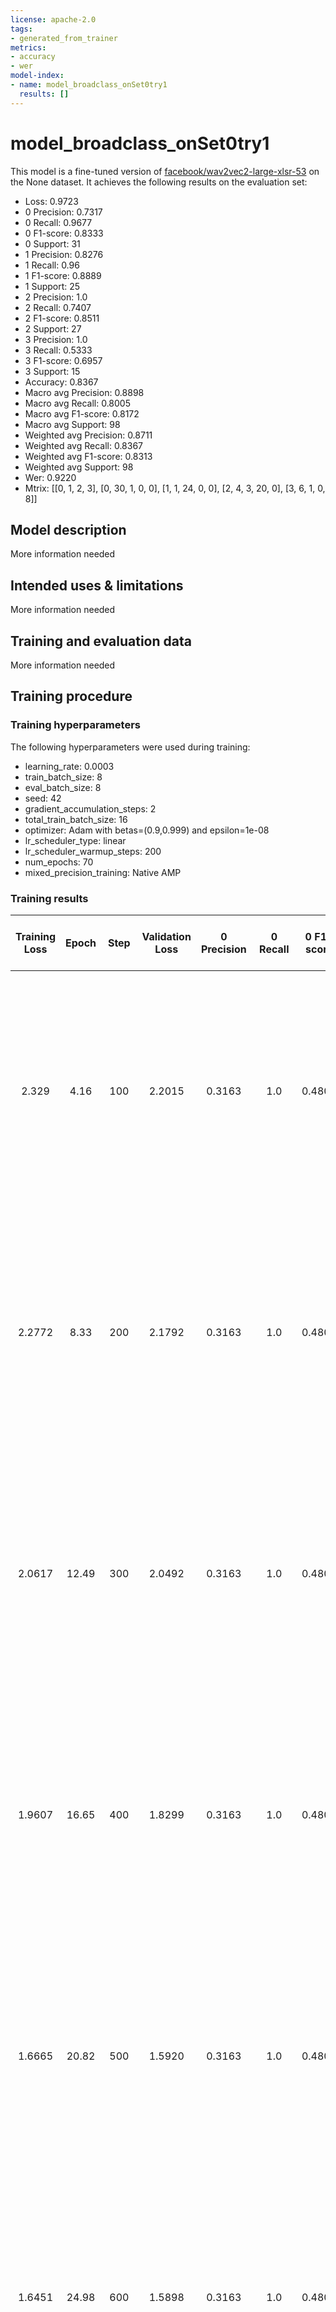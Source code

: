```yaml
---
license: apache-2.0
tags:
- generated_from_trainer
metrics:
- accuracy
- wer
model-index:
- name: model_broadclass_onSet0try1
  results: []
---
```


<!-- This model card has been generated automatically according to the information the Trainer had access to. You
should probably proofread and complete it, then remove this comment. -->

# model_broadclass_onSet0try1

This model is a fine-tuned version of [facebook/wav2vec2-large-xlsr-53](https://huggingface.co/facebook/wav2vec2-large-xlsr-53) on the None dataset.
It achieves the following results on the evaluation set:
- Loss: 0.9723
- 0 Precision: 0.7317
- 0 Recall: 0.9677
- 0 F1-score: 0.8333
- 0 Support: 31
- 1 Precision: 0.8276
- 1 Recall: 0.96
- 1 F1-score: 0.8889
- 1 Support: 25
- 2 Precision: 1.0
- 2 Recall: 0.7407
- 2 F1-score: 0.8511
- 2 Support: 27
- 3 Precision: 1.0
- 3 Recall: 0.5333
- 3 F1-score: 0.6957
- 3 Support: 15
- Accuracy: 0.8367
- Macro avg Precision: 0.8898
- Macro avg Recall: 0.8005
- Macro avg F1-score: 0.8172
- Macro avg Support: 98
- Weighted avg Precision: 0.8711
- Weighted avg Recall: 0.8367
- Weighted avg F1-score: 0.8313
- Weighted avg Support: 98
- Wer: 0.9220
- Mtrix: [[0, 1, 2, 3], [0, 30, 1, 0, 0], [1, 1, 24, 0, 0], [2, 4, 3, 20, 0], [3, 6, 1, 0, 8]]

## Model description

More information needed

## Intended uses & limitations

More information needed

## Training and evaluation data

More information needed

## Training procedure

### Training hyperparameters

The following hyperparameters were used during training:
- learning_rate: 0.0003
- train_batch_size: 8
- eval_batch_size: 8
- seed: 42
- gradient_accumulation_steps: 2
- total_train_batch_size: 16
- optimizer: Adam with betas=(0.9,0.999) and epsilon=1e-08
- lr_scheduler_type: linear
- lr_scheduler_warmup_steps: 200
- num_epochs: 70
- mixed_precision_training: Native AMP

### Training results

| Training Loss | Epoch | Step | Validation Loss | 0 Precision | 0 Recall | 0 F1-score | 0 Support | 1 Precision | 1 Recall | 1 F1-score | 1 Support | 2 Precision | 2 Recall | 2 F1-score | 2 Support | 3 Precision | 3 Recall | 3 F1-score | 3 Support | Accuracy | Macro avg Precision | Macro avg Recall | Macro avg F1-score | Macro avg Support | Weighted avg Precision | Weighted avg Recall | Weighted avg F1-score | Weighted avg Support | Wer    | Mtrix                                                                                   |
|:-------------:|:-----:|:----:|:---------------:|:-----------:|:--------:|:----------:|:---------:|:-----------:|:--------:|:----------:|:---------:|:-----------:|:--------:|:----------:|:---------:|:-----------:|:--------:|:----------:|:---------:|:--------:|:-------------------:|:----------------:|:------------------:|:-----------------:|:----------------------:|:-------------------:|:---------------------:|:--------------------:|:------:|:---------------------------------------------------------------------------------------:|
| 2.329         | 4.16  | 100  | 2.2015          | 0.3163      | 1.0      | 0.4806     | 31        | 0.0         | 0.0      | 0.0        | 25        | 0.0         | 0.0      | 0.0        | 27        | 0.0         | 0.0      | 0.0        | 15        | 0.3163   | 0.0791              | 0.25             | 0.1202             | 98                | 0.1001                 | 0.3163              | 0.1520                | 98                   | 0.9847 | [[0, 1, 2, 3], [0, 31, 0, 0, 0], [1, 25, 0, 0, 0], [2, 27, 0, 0, 0], [3, 15, 0, 0, 0]]  |
| 2.2772        | 8.33  | 200  | 2.1792          | 0.3163      | 1.0      | 0.4806     | 31        | 0.0         | 0.0      | 0.0        | 25        | 0.0         | 0.0      | 0.0        | 27        | 0.0         | 0.0      | 0.0        | 15        | 0.3163   | 0.0791              | 0.25             | 0.1202             | 98                | 0.1001                 | 0.3163              | 0.1520                | 98                   | 0.9847 | [[0, 1, 2, 3], [0, 31, 0, 0, 0], [1, 25, 0, 0, 0], [2, 27, 0, 0, 0], [3, 15, 0, 0, 0]]  |
| 2.0617        | 12.49 | 300  | 2.0492          | 0.3163      | 1.0      | 0.4806     | 31        | 0.0         | 0.0      | 0.0        | 25        | 0.0         | 0.0      | 0.0        | 27        | 0.0         | 0.0      | 0.0        | 15        | 0.3163   | 0.0791              | 0.25             | 0.1202             | 98                | 0.1001                 | 0.3163              | 0.1520                | 98                   | 0.9847 | [[0, 1, 2, 3], [0, 31, 0, 0, 0], [1, 25, 0, 0, 0], [2, 27, 0, 0, 0], [3, 15, 0, 0, 0]]  |
| 1.9607        | 16.65 | 400  | 1.8299          | 0.3163      | 1.0      | 0.4806     | 31        | 0.0         | 0.0      | 0.0        | 25        | 0.0         | 0.0      | 0.0        | 27        | 0.0         | 0.0      | 0.0        | 15        | 0.3163   | 0.0791              | 0.25             | 0.1202             | 98                | 0.1001                 | 0.3163              | 0.1520                | 98                   | 0.9847 | [[0, 1, 2, 3], [0, 31, 0, 0, 0], [1, 25, 0, 0, 0], [2, 27, 0, 0, 0], [3, 15, 0, 0, 0]]  |
| 1.6665        | 20.82 | 500  | 1.5920          | 0.3163      | 1.0      | 0.4806     | 31        | 0.0         | 0.0      | 0.0        | 25        | 0.0         | 0.0      | 0.0        | 27        | 0.0         | 0.0      | 0.0        | 15        | 0.3163   | 0.0791              | 0.25             | 0.1202             | 98                | 0.1001                 | 0.3163              | 0.1520                | 98                   | 0.9847 | [[0, 1, 2, 3], [0, 31, 0, 0, 0], [1, 25, 0, 0, 0], [2, 27, 0, 0, 0], [3, 15, 0, 0, 0]]  |
| 1.6451        | 24.98 | 600  | 1.5898          | 0.3163      | 1.0      | 0.4806     | 31        | 0.0         | 0.0      | 0.0        | 25        | 0.0         | 0.0      | 0.0        | 27        | 0.0         | 0.0      | 0.0        | 15        | 0.3163   | 0.0791              | 0.25             | 0.1202             | 98                | 0.1001                 | 0.3163              | 0.1520                | 98                   | 0.9847 | [[0, 1, 2, 3], [0, 31, 0, 0, 0], [1, 25, 0, 0, 0], [2, 27, 0, 0, 0], [3, 15, 0, 0, 0]]  |
| 1.6024        | 29.16 | 700  | 1.5471          | 0.3163      | 1.0      | 0.4806     | 31        | 0.0         | 0.0      | 0.0        | 25        | 0.0         | 0.0      | 0.0        | 27        | 0.0         | 0.0      | 0.0        | 15        | 0.3163   | 0.0791              | 0.25             | 0.1202             | 98                | 0.1001                 | 0.3163              | 0.1520                | 98                   | 0.9847 | [[0, 1, 2, 3], [0, 31, 0, 0, 0], [1, 25, 0, 0, 0], [2, 27, 0, 0, 0], [3, 15, 0, 0, 0]]  |
| 1.5967        | 33.33 | 800  | 1.5154          | 0.3163      | 1.0      | 0.4806     | 31        | 0.0         | 0.0      | 0.0        | 25        | 0.0         | 0.0      | 0.0        | 27        | 0.0         | 0.0      | 0.0        | 15        | 0.3163   | 0.0791              | 0.25             | 0.1202             | 98                | 0.1001                 | 0.3163              | 0.1520                | 98                   | 0.9847 | [[0, 1, 2, 3], [0, 31, 0, 0, 0], [1, 25, 0, 0, 0], [2, 27, 0, 0, 0], [3, 15, 0, 0, 0]]  |
| 1.4451        | 37.49 | 900  | 1.4983          | 0.3163      | 1.0      | 0.4806     | 31        | 0.0         | 0.0      | 0.0        | 25        | 0.0         | 0.0      | 0.0        | 27        | 0.0         | 0.0      | 0.0        | 15        | 0.3163   | 0.0791              | 0.25             | 0.1202             | 98                | 0.1001                 | 0.3163              | 0.1520                | 98                   | 0.9847 | [[0, 1, 2, 3], [0, 31, 0, 0, 0], [1, 25, 0, 0, 0], [2, 27, 0, 0, 0], [3, 15, 0, 0, 0]]  |
| 0.9896        | 41.65 | 1000 | 0.9953          | 0.3163      | 1.0      | 0.4806     | 31        | 0.0         | 0.0      | 0.0        | 25        | 0.0         | 0.0      | 0.0        | 27        | 0.0         | 0.0      | 0.0        | 15        | 0.3163   | 0.0791              | 0.25             | 0.1202             | 98                | 0.1001                 | 0.3163              | 0.1520                | 98                   | 0.9842 | [[0, 1, 2, 3], [0, 31, 0, 0, 0], [1, 25, 0, 0, 0], [2, 27, 0, 0, 0], [3, 15, 0, 0, 0]]  |
| 0.9559        | 45.82 | 1100 | 0.9747          | 0.3483      | 1.0      | 0.5167     | 31        | 1.0         | 0.24     | 0.3871     | 25        | 1.0         | 0.0741   | 0.1379     | 27        | 1.0         | 0.0667   | 0.125      | 15        | 0.4082   | 0.8371              | 0.3452           | 0.2917             | 98                | 0.7939                 | 0.4082              | 0.3193                | 98                   | 0.9650 | [[0, 1, 2, 3], [0, 31, 0, 0, 0], [1, 19, 6, 0, 0], [2, 25, 0, 2, 0], [3, 14, 0, 0, 1]]  |
| 0.9441        | 49.98 | 1200 | 1.0000          | 0.4493      | 1.0      | 0.62       | 31        | 0.7857      | 0.44     | 0.5641     | 25        | 1.0         | 0.3333   | 0.5        | 27        | 1.0         | 0.4      | 0.5714     | 15        | 0.5816   | 0.8087              | 0.5433           | 0.5639             | 98                | 0.7711                 | 0.5816              | 0.5652                | 98                   | 0.9590 | [[0, 1, 2, 3], [0, 31, 0, 0, 0], [1, 14, 11, 0, 0], [2, 15, 3, 9, 0], [3, 9, 0, 0, 6]]  |
| 0.9656        | 54.16 | 1300 | 0.9814          | 0.5741      | 1.0      | 0.7294     | 31        | 0.8         | 0.64     | 0.7111     | 25        | 1.0         | 0.4444   | 0.6154     | 27        | 1.0         | 0.8      | 0.8889     | 15        | 0.7245   | 0.8435              | 0.7211           | 0.7362             | 98                | 0.8142                 | 0.7245              | 0.7177                | 98                   | 0.9304 | [[0, 1, 2, 3], [0, 31, 0, 0, 0], [1, 9, 16, 0, 0], [2, 12, 3, 12, 0], [3, 2, 1, 0, 12]] |
| 0.9491        | 58.33 | 1400 | 0.9922          | 0.5         | 0.9677   | 0.6593     | 31        | 0.7778      | 0.56     | 0.6512     | 25        | 1.0         | 0.5185   | 0.6829     | 27        | 1.0         | 0.4      | 0.5714     | 15        | 0.6531   | 0.8194              | 0.6116           | 0.6412             | 98                | 0.7851                 | 0.6531              | 0.6503                | 98                   | 0.9383 | [[0, 1, 2, 3], [0, 30, 1, 0, 0], [1, 11, 14, 0, 0], [2, 11, 2, 14, 0], [3, 8, 1, 0, 6]] |
| 0.8918        | 62.49 | 1500 | 0.9883          | 0.6522      | 0.9677   | 0.7792     | 31        | 0.8846      | 0.92     | 0.9020     | 25        | 1.0         | 0.5556   | 0.7143     | 27        | 1.0         | 0.7333   | 0.8462     | 15        | 0.8061   | 0.8842              | 0.7942           | 0.8104             | 98                | 0.8605                 | 0.8061              | 0.8029                | 98                   | 0.9383 | [[0, 1, 2, 3], [0, 30, 1, 0, 0], [1, 2, 23, 0, 0], [2, 11, 1, 15, 0], [3, 3, 1, 0, 11]] |
| 0.8863        | 66.65 | 1600 | 0.9723          | 0.7317      | 0.9677   | 0.8333     | 31        | 0.8276      | 0.96     | 0.8889     | 25        | 1.0         | 0.7407   | 0.8511     | 27        | 1.0         | 0.5333   | 0.6957     | 15        | 0.8367   | 0.8898              | 0.8005           | 0.8172             | 98                | 0.8711                 | 0.8367              | 0.8313                | 98                   | 0.9220 | [[0, 1, 2, 3], [0, 30, 1, 0, 0], [1, 1, 24, 0, 0], [2, 4, 3, 20, 0], [3, 6, 1, 0, 8]]   |


### Framework versions

- Transformers 4.25.1
- Pytorch 1.13.0+cu116
- Datasets 2.8.0
- Tokenizers 0.13.2
